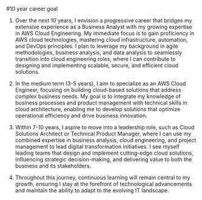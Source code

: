 #10 year career goal
1. Over the next 10 years, I envision a progressive career that bridges my extensive experience as a Business Analyst with my growing expertise in AWS Cloud Engineering. My immediate focus is to gain proficiency in AWS cloud technologies, mastering cloud infrastructure, automation, and DevOps principles. I plan to leverage my background in agile methodologies, business analysis, and data analysis to seamlessly transition into cloud engineering roles, where I can contribute to designing and implementing scalable, secure, and efficient cloud solutions.

2. In the medium term (3-5 years), I aim to specialize as an AWS Cloud Engineer, focusing on building cloud-based solutions that address complex business needs. My goal is to integrate my knowledge of business processes and product management with technical skills in cloud architecture, enabling me to develop solutions that optimize operational efficiency and drive business innovation.

3. Within 7-10 years, I aspire to move into a leadership role, such as Cloud Solutions Architect or Technical Product Manager, where I can use my combined expertise in business analysis, cloud engineering, and project management to lead digital transformation initiatives. I see myself leading teams that design and implement cutting-edge cloud solutions, influencing strategic decision-making, and delivering value to both the business and its stakeholders.

4. Throughout this journey, continuous learning will remain central to my growth, ensuring I stay at the forefront of technological advancements and maintain the ability to adapt to the evolving IT landscape.